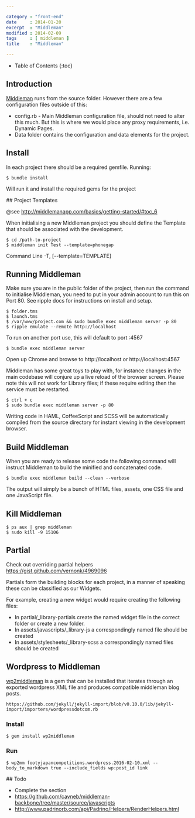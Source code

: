 ```yaml
---

category : "front-end"
date     : 2014-01-20
excerpt  : "Middleman"
modified : 2014-02-09
tags     : [ middleman ]
title    : "Middleman"

---
```


* Table of Contents
{:toc}

## Introduction

[Middleman][] runs from the source folder. However there are a few configuration
files outside of this:

* config.rb - Main Middleman configuration file, should not need to alter this
  much. But this is where we would place any proxy requirements, i.e. Dynamic
  Pages.
* Data folder contains the configuration and data elements for the project.

## Install

In each project there should be a required gemfile. Running:

    $ bundle install

Will run it and install the required gems for the project

## Project Templates

@see http://middlemanapp.com/basics/getting-started/#toc_6

When initialising a new Middleman project you should define the Template that
should be associated with the development.

    $ cd /path-to-project
    $ middleman init Test --template=phonegap

Command Line
-T, [--template=TEMPLATE]

## Running Middleman

Make sure you are in the public folder of the project, then run the command to
initialise Middleman, you need to put in your admin account to run this on Port
80. See ripple docs for instructions on install and setup.

    $ folder.tms
    $ launch.tms
    $ /var/www/project.com && sudo bundle exec middleman server -p 80
    $ ripple emulate --remote http://localhost

To run on another port use, this will default to port :4567

    $ bundle exec middleman server

Open up Chrome and browse to http://localhost or http://localhost:4567

Middleman has some great toys to play with, for instance changes in the main
codebase will conjure up a live reload of the browser screen. Please note this
will not work for Library files; if these require editing then the service must
be restarted.

    $ ctrl + c
    $ sudo bundle exec middleman server -p 80

Writing code in HAML, CoffeeScript and SCSS will be automatically compiled from
the source directory for instant viewing in the development browser.

## Build Middleman

When you are ready to release some code the following command will instruct
Middleman to build the minified and concatenated code.

    $ bundle exec middleman build --clean --verbose

The output will simply be a bunch of HTML files, assets, one CSS file and one
JavaScript file.

## Kill Middleman

    $ ps aux | grep middleman
    $ sudo kill -9 15106

## Partial

Check out overriding partial helpers
https://gist.github.com/vernonk/4969096

Partials form the building blocks for each project, in a manner of speaking
these can be classified as our Widgets.

For example, creating a new widget would require creating the following files:

* In partial/_library-partials create the named widget file in the correct
  folder or create a new folder.
* In assets/javascripts/_library-js a correspondingly named file should be created
* In assets/stylesheets/_library-scss a correspondingly named files should be created

## Wordpress to Middleman

[wp2middleman][] is a gem that can be installed that iterates through an exported
wordpress XML file and produces compatible middleman blog posts.

    https://github.com/jekyll/jekyll-import/blob/v0.10.0/lib/jekyll-import/importers/wordpressdotcom.rb

### Install

    $ gem install wp2middleman

### Run

    $ wp2mm footyjapancompetitions.wordpress.2016-02-10.xml --body_to_markdown true --include_fields wp:post_id link

## Todo

* Complete the section
* https://github.com/cavneb/middleman-backbone/tree/master/source/javascripts
* http://www.padrinorb.com/api/Padrino/Helpers/RenderHelpers.html

[Middleman]:http://middlemanapp.com/
[wp2middleman]:https://github.com/mdb/wp2middleman
